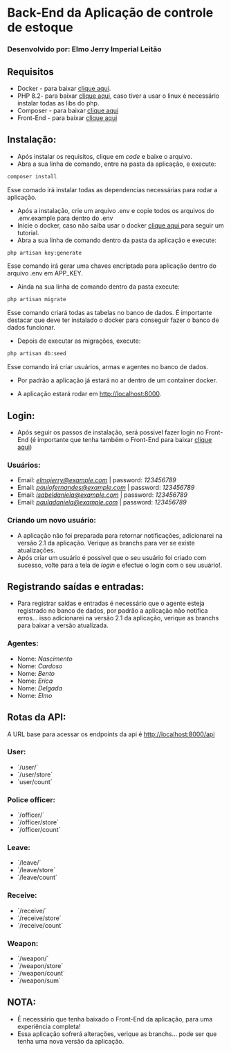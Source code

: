 # Back-End da Aplicação de controle de estoque

### Desenvolvido por: Elmo Jerry Imperial Leitão

## Requisitos

- Docker - para baixar [clique aqui](https://docs.docker.com/engine/install/).
- PHP 8.2- para baixar [clique aqui](https://www.php.net/downloads), caso tiver a usar o linux é necessário instalar todas as libs do php.
- Composer - para baixar [clique aqui](https://getcomposer.org/download/)
- Front-End - para baixar [clique aqui](https://github.com/elmojerry88/stock-app)

## Instalação:

- Após instalar os requisitos, clique em *code* e baixe o arquivo.
- Abra a sua linha de comando, entre na pasta da aplicação, e execute:

```bash
composer install
```
Esse comado irá instalar todas as dependencias necessárias para rodar a aplicação.

- Após a instalação, crie um arquivo .env e copie todos os arquivos do .env.example para dentro do .env
- Inicie o docker, caso não saiba usar o docker [clique aqui ](https://docker-curriculum.com/) para seguir um tutorial.
- Abra a sua linha de comando dentro da pasta da aplicação e execute:

```bash
php artisan key:generate
```

Esse comando irá gerar uma chaves encriptada para aplicação dentro do arquivo .env em APP_KEY.

- Ainda na sua linha de comando dentro da pasta execute:

```bash
php artisan migrate
```

Esse comando criará todas as tabelas no banco de dados.
É importante destacar que deve ter instalado o docker para conseguir fazer o banco de dados funcionar.

- Depois de executar as migrações, execute:

```bash
php artisan db:seed
```

Esse comando irá criar usuários, armas e agentes no banco de dados.

- Por padrão a aplicação já estará no ar dentro de um container docker.

- A aplicação estará rodar em [http://localhost:8000](http://localhost:8000).

## Login:

- Após seguir os passos de instalação, será possivel fazer login no Front-End (é importante que tenha também o Front-End para baixar [clique aqui](https://github.com/elmojerry88/stock-app))

### Usuários:

- Email: *elmojerry@example.com* | password: *123456789*
- Email: *paulofernandes@example.com* | password: *123456789*
- Email: *isabeldaniela@example.com* | password: *123456789*
- Email: *pauladaniela@example.com* | password: *123456789*


### Criando um novo usuário:

- A aplicação não foi preparada para retornar notificações, adicionarei na versão 2.1 da aplicação. Verique as branchs para ver se existe atualizações.
- Após criar um usuário é possivel que o seu usuário foi criado com sucesso, volte para a tela de _login_ e efectue o login com o seu usuário!.


## Registrando saídas e entradas:

- Para registrar saídas e entradas é necessário que o agente esteja registrado no banco de dados, por padrão a aplicação não notifica erros... isso adicionarei na versão 2.1 da aplicação, verique as branchs para baixar a versão atualizada.

### Agentes:

- Nome: *Nascimento*
- Nome: *Cardoso*
- Nome: *Bento*
- Nome: *Erica*
- Nome: *Delgada*
- Nome: *Elmo*


## Rotas da API:

A URL base para acessar os endpoints da api é  [http://localhost:8000/api](http://localhost:8000/api)

### User:

- ´/user/´
- ´/user/store´
- ´user/count´

### Police officer:

- ´/officer/´
- ´/officer/store´
- ´/officer/count´

### Leave:

- ´/leave/´
- ´/leave/store´
- ´/leave/count´

### Receive:

- ´/receive/´
- ´/receive/store´
- ´/receive/count´


### Weapon:

- ´/weapon/´
- ´/weapon/store´
- ´/weapon/count´
- ´/weapon/sum´






## NOTA:

- É necessário que tenha baixado o Front-End da aplicação, para uma experiência completa!
- Essa aplicação sofrerá alterações, verique as branchs... pode ser que tenha uma nova versão da aplicação.
